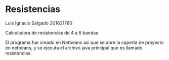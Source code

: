 # Resistencias

Luis Ignacio Salgado
201621780

Calculadora de resistencias de 4 a 6 bandas


El programa fue creado en Netbeans asi que 
se abre la caperta de proyecto en netbeans,
y se ejecuta el archivo java principal
que es llamado resistencias.
